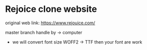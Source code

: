 # Rejoice clone website 

original web link: https://www.rejouice.com/

master branch handle by -> computer

- we will convert font size WOFF2  ->   TTF 
then your font are work